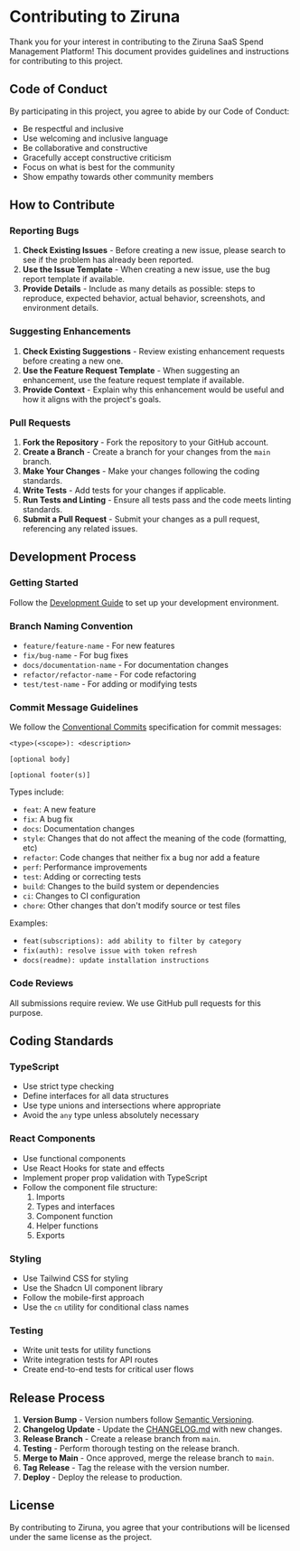 # Contributing to Ziruna

Thank you for your interest in contributing to the Ziruna SaaS Spend Management Platform! This document provides guidelines and instructions for contributing to this project.

## Code of Conduct

By participating in this project, you agree to abide by our Code of Conduct:

- Be respectful and inclusive
- Use welcoming and inclusive language
- Be collaborative and constructive
- Gracefully accept constructive criticism
- Focus on what is best for the community
- Show empathy towards other community members

## How to Contribute

### Reporting Bugs

1. **Check Existing Issues** - Before creating a new issue, please search to see if the problem has already been reported.
2. **Use the Issue Template** - When creating a new issue, use the bug report template if available.
3. **Provide Details** - Include as many details as possible: steps to reproduce, expected behavior, actual behavior, screenshots, and environment details.

### Suggesting Enhancements

1. **Check Existing Suggestions** - Review existing enhancement requests before creating a new one.
2. **Use the Feature Request Template** - When suggesting an enhancement, use the feature request template if available.
3. **Provide Context** - Explain why this enhancement would be useful and how it aligns with the project's goals.

### Pull Requests

1. **Fork the Repository** - Fork the repository to your GitHub account.
2. **Create a Branch** - Create a branch for your changes from the `main` branch.
3. **Make Your Changes** - Make your changes following the coding standards.
4. **Write Tests** - Add tests for your changes if applicable.
5. **Run Tests and Linting** - Ensure all tests pass and the code meets linting standards.
6. **Submit a Pull Request** - Submit your changes as a pull request, referencing any related issues.

## Development Process

### Getting Started

Follow the [Development Guide](./docs/DevelopmentGuide.md) to set up your development environment.

### Branch Naming Convention

- `feature/feature-name` - For new features
- `fix/bug-name` - For bug fixes
- `docs/documentation-name` - For documentation changes
- `refactor/refactor-name` - For code refactoring
- `test/test-name` - For adding or modifying tests

### Commit Message Guidelines

We follow the [Conventional Commits](https://www.conventionalcommits.org/) specification for commit messages:

```
<type>(<scope>): <description>

[optional body]

[optional footer(s)]
```

Types include:
- `feat`: A new feature
- `fix`: A bug fix
- `docs`: Documentation changes
- `style`: Changes that do not affect the meaning of the code (formatting, etc)
- `refactor`: Code changes that neither fix a bug nor add a feature
- `perf`: Performance improvements
- `test`: Adding or correcting tests
- `build`: Changes to the build system or dependencies
- `ci`: Changes to CI configuration
- `chore`: Other changes that don't modify source or test files

Examples:
- `feat(subscriptions): add ability to filter by category`
- `fix(auth): resolve issue with token refresh`
- `docs(readme): update installation instructions`

### Code Reviews

All submissions require review. We use GitHub pull requests for this purpose.

## Coding Standards

### TypeScript

- Use strict type checking
- Define interfaces for all data structures
- Use type unions and intersections where appropriate
- Avoid the `any` type unless absolutely necessary

### React Components

- Use functional components
- Use React Hooks for state and effects
- Implement proper prop validation with TypeScript
- Follow the component file structure:
  1. Imports
  2. Types and interfaces
  3. Component function
  4. Helper functions
  5. Exports

### Styling

- Use Tailwind CSS for styling
- Use the Shadcn UI component library
- Follow the mobile-first approach
- Use the `cn` utility for conditional class names

### Testing

- Write unit tests for utility functions
- Write integration tests for API routes
- Create end-to-end tests for critical user flows

## Release Process

1. **Version Bump** - Version numbers follow [Semantic Versioning](https://semver.org/).
2. **Changelog Update** - Update the [CHANGELOG.md](./docs/CHANGELOG.md) with new changes.
3. **Release Branch** - Create a release branch from `main`.
4. **Testing** - Perform thorough testing on the release branch.
5. **Merge to Main** - Once approved, merge the release branch to `main`.
6. **Tag Release** - Tag the release with the version number.
7. **Deploy** - Deploy the release to production.

## License

By contributing to Ziruna, you agree that your contributions will be licensed under the same license as the project. 